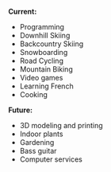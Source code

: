 **Current:**
- Programming
- Downhill Skiing
- Backcountry Skiing
- Snowboarding
- Road Cycling
- Mountain Biking
- Video games
- Learning French
- Cooking

**Future:**
- 3D modeling and printing
- Indoor plants
- Gardening
- Bass guitar
- Computer services